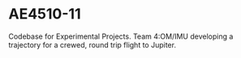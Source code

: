 # AE4510-11
Codebase for Experimental Projects. Team 4:OM/IMU developing a trajectory for a crewed, round trip flight to Jupiter.
